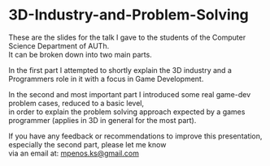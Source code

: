 # 3D-Industry-and-Problem-Solving
These are the slides for the talk I gave to the students of the Computer Science Department of AUTh. \
It can be broken down into two main parts.

In the first part I attempted to shortly explain the 3D industry and a Programmers role in it with a focus in Game Development.

In the second and most important part I introduced some real game-dev problem cases, reduced to a basic level, \
in order to explain the problem solving approach expected by a games programmer (applies in 3D in general for the most part).

If you have any feedback or recommendations to improve this presentation, especially the second part, please let me know \
via an email at: mpenos.ks@gmail.com
